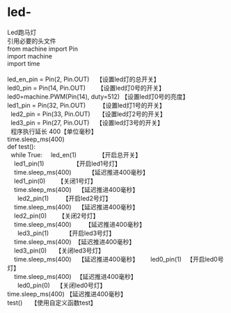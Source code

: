 # led-

Led跑马灯  
引用必要的头文件  
from machine import Pin  
import machine  
import time  
   
led_en_pin = Pin(2, Pin.OUT)    【设置led灯的总开关】  
led0_pin = Pin(14, Pin.OUT)       【设置led灯0号的开关】  
led0=machine.PWM(Pin(14), duty=512) 【设置led灯0号的亮度】  
led1_pin = Pin(32, Pin.OUT)        【设置led灯1号的开关】  
 
led2_pin = Pin(33, Pin.OUT)     【设置led灯2号的开关】  
 
led3_pin = Pin(27, Pin.OUT)    【设置led灯3号的开关】  
 
程序执行延长 400【单位毫秒】  
time.sleep_ms(400)  
def test():  
  while True:
    led_en(1)             【开启总开关】  
    led1_pin(1)                 【开启led1号灯】  
    time.sleep_ms(400)          【延迟推进400毫秒】  
    led1_pin(0)       【关闭1号灯】  
    time.sleep_ms(400)    【延迟推进400毫秒】  
 
    led2_pin(1)        【开启led2号灯】  
    time.sleep_ms(400)    【延迟推进400毫秒】  
    led2_pin(0)       【关闭2号灯】  
    time.sleep_ms(400)        【延迟推进400毫秒】  
 
    led3_pin(1)          【开启led3号灯】  
    time.sleep_ms(400)  【延迟推进400毫秒】  
    led3_pin(0)     【关闭led3号灯】  
    time.sleep_ms(400)    【延迟推进400毫秒】 
 
    led0_pin(1)   【开启led0号灯】  
    time.sleep_ms(400)   【延迟推进400毫秒】  
 
    led0_pin(0)    【关闭led0号灯】  
    time.sleep_ms(400)         【延迟推进400毫秒】  
test()     【使用自定义函数test】  
